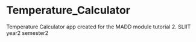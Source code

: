 # Temperature_Calculator
Temperature Calculator app created for the MADD module tutorial 2. 
SLIIT year2 semester2

